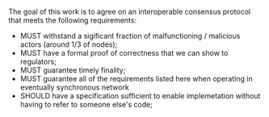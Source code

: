 The goal of this work is to agree on an interoperable consensus protocol that meets the following requirements:

* MUST withstand a sigificant fraction of malfunctioning / malicious actors (around 1/3 of nodes);
* MUST have a formal proof of correctness that we can show to regulators;
* MUST guarantee timely finality;
* MUST guarantee all of the requirements listed here when operating in eventually synchronous network
* SHOULD have a specification sufficient to enable implemetation without having to refer to someone else's code;
